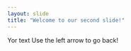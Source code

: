 ```yaml
---
layout: slide
title: "Welcome to our second slide!"
---
```

Yor text 
Use the left arrow to go back!
